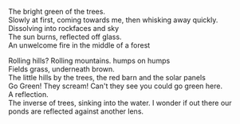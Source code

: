 The bright green of the trees.   
Slowly at first, coming towards me, then whisking away quickly.  
Dissolving into rockfaces and sky  
The sun burns, reflected off glass.   
An unwelcome fire in the middle of a forest  
  
Rolling hills? Rolling mountains. humps on humps  
Fields grass, underneath brown.   
The little hills by the trees, the red barn and the solar panels  
Go Green! They scream! Can't they see you could go green here.  
A reflection.  
The inverse of trees, sinking into the water. I wonder if out there our  
ponds are reflected against another lens.   